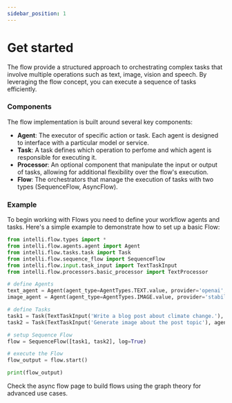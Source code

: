 ```yaml
---
sidebar_position: 1
---
```


# Get started

The flow provide a structured approach to orchestrating complex tasks that involve multiple operations such as text, image, vision and speech. By leveraging the flow concept, you can execute a sequence of tasks efficiently.

### Components
The flow implementation is built around several key components:
- **Agent**: The executor of specific action or task. Each agent is designed to interface with a particular model or service.
- **Task**: A task defines which operation to perfome and which agent is responsible for executing it.
- **Processor**: An optional component that manipulate the input or output of tasks, allowing for additional flexibility over the flow's execution.
- **Flow**: The orchestrators that manage the execution of tasks with two types (SequenceFlow, AsyncFlow).

### Example
To begin working with Flows you need to define your workflow agents and tasks. Here's a simple example to demonstrate how to set up a basic Flow:
```python
from intelli.flow.types import *
from intelli.flow.agents.agent import Agent
from intelli.flow.tasks.task import Task
from intelli.flow.sequence_flow import SequenceFlow
from intelli.flow.input.task_input import TextTaskInput
from intelli.flow.processors.basic_processor import TextProcessor

# define Agents
text_agent = Agent(agent_type=AgentTypes.TEXT.value, provider='openai', mission='you are a writing assistant', model_params={'key': YOUR_OPENAI_KEY, 'model': 'gpt-3'})
image_agent = Agent(agent_type=AgentTypes.IMAGE.value, provider='stability', mission='Generate banner images for blog posts', model_params={'key': YOUR_STABILITY_KEY})

# define Tasks
task1 = Task(TextTaskInput('Write a blog post about climate change.'), agent=text_processor_agent, log=True)
task2 = Task(TextTaskInput('Generate image about the post topic'), agent=image_agent, log=True, pre_process=TextProcessor.text_head)

# setup Sequence Flow
flow = SequenceFlow([task1, task2], log=True)

# execute the Flow
flow_output = flow.start()

print(flow_output)
```

Check the async flow page to build flows using the graph theory for advanced use cases.

